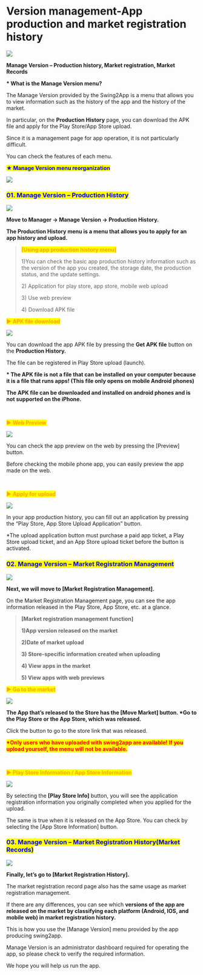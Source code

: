 # Version management-App production and market registration history

![](https://support.swing2app.com/wp-content/uploads/2018/10/mv.png)

**Manage Version – Production history, Market registration, Market Records**

**\* What is the Manage Version menu?**

The Manage Version provided by the Swing2App is a menu that allows you to view information such as the history of the app and the history of the market.

In particular, on the **Production History** page, you can download the APK file and apply for the Play Store/App Store upload.

Since it is a management page for app operation, it is not particularly difficult.

You can check the features of each menu.



<mark style="color:blue;">**★ Manage Version menu reorganization**</mark>

![](https://support.swing2app.com/wp-content/uploads/2018/10/fy.png)



### <mark style="color:blue;">**01. Manage Version  – Production History**</mark>

![](https://support.swing2app.com/wp-content/uploads/2018/10/v1-1-1.png)

**Move to Manager → Manage Version → Production History.**

**The Production History menu is a menu that allows you to apply for an app history and upload.**

> <mark style="color:orange;">**\[Using app production history menu]**</mark>
>
> 1\)You can check the basic app production history information such as the version of the app you created, the storage date, the production status, and the update settings.
>
> 2\) Application for play store, app store, mobile web upload
>
> 3\) Use web preview
>
> 4\) Download APK file



<mark style="color:orange;">**▶  APK file download**</mark>

![](https://support.swing2app.com/wp-content/uploads/2018/10/v3-1.png)

You can download the app APK file by pressing the **Get APK file** button on the **Production History.**

The file can be registered in Play Store upload (launch).

**\* The APK file is not a file that can be installed on your computer because it is a file that runs apps! (This file only opens on mobile Android phones)**

**The APK file can be downloaded and installed on android phones and is not supported on the iPhone.**

<mark style="color:orange;">**​**</mark>

<mark style="color:orange;">**▶ Web Preview**</mark>

![](https://support.swing2app.com/wp-content/uploads/2018/10/preview\_App-e1593751789774.png)

You can check the app preview on the web by pressing the \[Preview] button.

Before checking the mobile phone app, you can easily preview the app made on the web.

<mark style="color:orange;">**​**</mark>

<mark style="color:orange;">**▶ Apply for upload**</mark>

![](https://support.swing2app.com/wp-content/uploads/2018/10/v4.png)

In your app production history, you can fill out an application by pressing the “Play Store, App Store Upload Application” button.

\*The upload application button must purchase a paid app ticket, a Play Store upload ticket, and an App Store upload ticket before the button is activated.



### <mark style="color:blue;">**02. Manage Version – Market Registration Management**</mark>

![](https://support.swing2app.com/wp-content/uploads/2018/10/v2-1.png)

**Next, we will move to \[Market Registration Management].**

On the Market Registration Management page, you can see the app information released in the Play Store, App Store, etc. at a glance.

> **\[Market registration management function]**
>
> **1)App version released on the market**
>
> **2)Date of market upload**
>
> **3) Store-specific information created when uploading**
>
> **4) View apps in the market**
>
> **5) View apps with web previews**



<mark style="color:orange;">**▶ Go to the market**</mark>

![](https://support.swing2app.com/wp-content/uploads/2018/10/move\_market.png)

**The App that’s released to the Store has the \[Move Market] button. \*Go to the Play Store or the App Store, which was released.**

Click the button to go to the store link that was released.

<mark style="color:red;">**\*Only users who have uploaded with swing2app are available! If you upload yourself, the menu will not be available.**</mark>

**​**

<mark style="color:orange;">**▶ Play Store Information / App Store Information**</mark>

![](https://support.swing2app.com/wp-content/uploads/2018/10/v4.png)

By selecting the **\[Play Store Info]** button, you will see the application registration information you originally completed when you applied for the upload.​

The same is true when it is released on the App Store. You can check by selecting the \[App Store Information] button.



### <mark style="color:blue;">**03. Manage Version – Market Registration History(Market Records)**</mark>

![](https://support.swing2app.com/wp-content/uploads/2018/10/Ver7-1-1.png)

**Finally, let’s go to \[Market Registration History].**

The market registration record page also has the same usage as market registration management.

If there are any differences, you can see which **versions of the app are released on the market by classifying each platform (Android, IOS, and mobile web) in market registration history.**



This is how you use the \[Manage Version] menu provided by the app producing swing2app.

Manage Version is an administrator dashboard required for operating the app, so please check to verify the required information.

We hope you will help us run the app.
